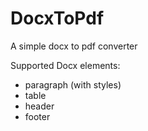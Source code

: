 # DocxToPdf
A simple docx to pdf converter

Supported Docx elements:
- paragraph (with styles)
- table
- header
- footer

